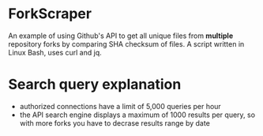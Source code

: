 # ForkScraper

An example of using Github's API to get all unique files from **multiple** repository forks by comparing SHA checksum of files. A script written in Linux Bash, uses curl and jq.

# Search query explanation
- authorized connections have a limit of 5,000 queries per hour
- the API search engine displays a maximum of 1000 results per query, so with more forks you have to decrase results range by date

